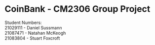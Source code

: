 # CoinBank - CM2306 Group Project

Student Numbers:  
21029111 - Daniel Sussmann  
21087471 - Natahan McKeogh  
21083804 - Stuart Foxcroft  
